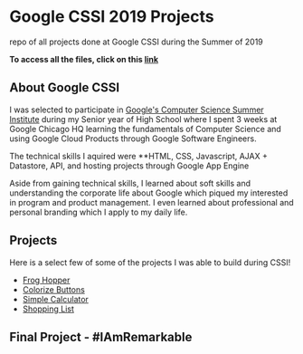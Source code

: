 # Google CSSI 2019 Projects
repo of all projects done at Google CSSI during the Summer of 2019

**To access all the files, click on this [link](https://repl.it/repls/folder/CSSI)**

## About Google CSSI
I was selected to participate in [Google's Computer Science Summer Institute](https://buildyourfuture.withgoogle.com/programs/computer-science-summer-institute/) during my Senior year of High School where I spent 3 weeks at Google Chicago HQ learning the fundamentals of Computer Science and using Google Cloud Products through Google Software Engineers.

The technical skills I aquired were **HTML, CSS, Javascript, AJAX + Datastore, API, and hosting projects through Google App Engine

Aside from gaining technical skills, I learned about soft skills and understanding the corporate life about Google which piqued my interested in program and product management. I even learned about professional and personal branding which I apply to my daily life.

## Projects 
Here is a select few of some of the projects I was able to build during CSSI!
* [Frog Hopper](https://froggerhopperjs--mpara0.repl.co/)
* [Colorize Buttons](https://colorizejs--mpara0.repl.co/)
* [Simple Calculator](https://repl.it/@mpara0/testingJSBoxes#index.html)
* [Shopping List](https://repl.it/@mpara0/Shopping-List-JS#index.html)

## Final Project - #IAmRemarkable



